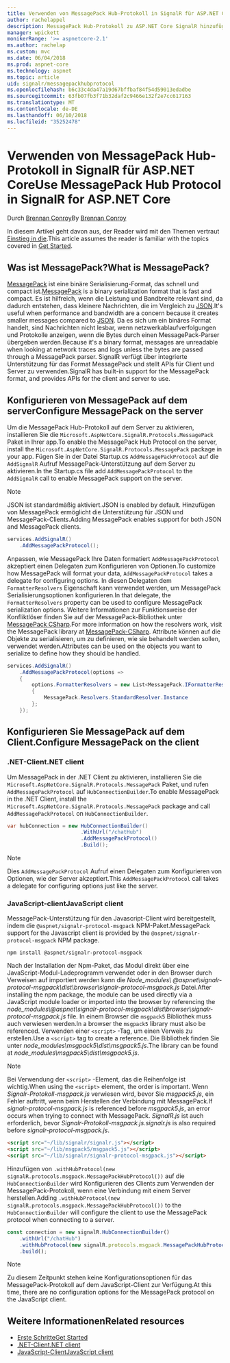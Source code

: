 ```yaml
---
title: Verwenden von MessagePack Hub-Protokoll in SignalR für ASP.NET Core
author: rachelappel
description: MessagePack Hub-Protokoll zu ASP.NET Core SignalR hinzufügen.
manager: wpickett
monikerRange: '>= aspnetcore-2.1'
ms.author: rachelap
ms.custom: mvc
ms.date: 06/04/2018
ms.prod: aspnet-core
ms.technology: aspnet
ms.topic: article
uid: signalr/messagepackhubprotocol
ms.openlocfilehash: b6c33c4da47a19d67bffbaf84f54d59013edadbe
ms.sourcegitcommit: 63fb07fb3f71b32daf2c9466e132f2e7cc617163
ms.translationtype: MT
ms.contentlocale: de-DE
ms.lasthandoff: 06/10/2018
ms.locfileid: "35252478"
---
```

# <a name="use-messagepack-hub-protocol-in-signalr-for-aspnet-core"></a><span data-ttu-id="da810-103">Verwenden von MessagePack Hub-Protokoll in SignalR für ASP.NET Core</span><span class="sxs-lookup"><span data-stu-id="da810-103">Use MessagePack Hub Protocol in SignalR for ASP.NET Core</span></span>

<span data-ttu-id="da810-104">Durch [Brennan Conroy](https://github.com/BrennanConroy)</span><span class="sxs-lookup"><span data-stu-id="da810-104">By [Brennan Conroy](https://github.com/BrennanConroy)</span></span>

<span data-ttu-id="da810-105">In diesem Artikel geht davon aus, der Reader wird mit den Themen vertraut [Einstieg in die](xref:signalr/get-started).</span><span class="sxs-lookup"><span data-stu-id="da810-105">This article assumes the reader is familiar with the topics covered in [Get Started](xref:signalr/get-started).</span></span>

## <a name="what-is-messagepack"></a><span data-ttu-id="da810-106">Was ist MessagePack?</span><span class="sxs-lookup"><span data-stu-id="da810-106">What is MessagePack?</span></span>

<span data-ttu-id="da810-107">[MessagePack](https://msgpack.org/index.html) ist eine binäre Serialisierung-Format, das schnell und compact ist.</span><span class="sxs-lookup"><span data-stu-id="da810-107">[MessagePack](https://msgpack.org/index.html) is a binary serialization format that is fast and compact.</span></span> <span data-ttu-id="da810-108">Es ist hilfreich, wenn die Leistung und Bandbreite relevant sind, da dadurch entstehen, dass kleinere Nachrichten, die im Vergleich zu [JSON](https://www.json.org/).</span><span class="sxs-lookup"><span data-stu-id="da810-108">It's useful when performance and bandwidth are a concern because it creates smaller messages compared to [JSON](https://www.json.org/).</span></span> <span data-ttu-id="da810-109">Da es sich um ein binäres Format handelt, sind Nachrichten nicht lesbar, wenn netzwerkablaufverfolgungen und Protokolle anzeigen, wenn die Bytes durch einen MessagePack-Parser übergeben werden.</span><span class="sxs-lookup"><span data-stu-id="da810-109">Because it's a binary format, messages are unreadable when looking at network traces and logs unless the bytes are passed through a MessagePack parser.</span></span> <span data-ttu-id="da810-110">SignalR verfügt über integrierte Unterstützung für das Format MessagePack und stellt APIs für Client und Server zu verwenden.</span><span class="sxs-lookup"><span data-stu-id="da810-110">SignalR has built-in support for the MessagePack format, and provides APIs for the client and server to use.</span></span>

## <a name="configure-messagepack-on-the-server"></a><span data-ttu-id="da810-111">Konfigurieren von MessagePack auf dem server</span><span class="sxs-lookup"><span data-stu-id="da810-111">Configure MessagePack on the server</span></span>

<span data-ttu-id="da810-112">Um die MessagePack Hub-Protokoll auf dem Server zu aktivieren, installieren Sie die `Microsoft.AspNetCore.SignalR.Protocols.MessagePack` Paket in Ihrer app.</span><span class="sxs-lookup"><span data-stu-id="da810-112">To enable the MessagePack Hub Protocol on the server, install the `Microsoft.AspNetCore.SignalR.Protocols.MessagePack` package in your app.</span></span> <span data-ttu-id="da810-113">Fügen Sie in der Datei Startup.cs `AddMessagePackProtocol` auf die `AddSignalR` Aufruf MessagePack-Unterstützung auf dem Server zu aktivieren.</span><span class="sxs-lookup"><span data-stu-id="da810-113">In the Startup.cs file add `AddMessagePackProtocol` to the `AddSignalR` call to enable MessagePack support on the server.</span></span>

> [!NOTE]
> <span data-ttu-id="da810-114">JSON ist standardmäßig aktiviert.</span><span class="sxs-lookup"><span data-stu-id="da810-114">JSON is enabled by default.</span></span> <span data-ttu-id="da810-115">Hinzufügen von MessagePack ermöglicht die Unterstützung für JSON und MessagePack-Clients.</span><span class="sxs-lookup"><span data-stu-id="da810-115">Adding MessagePack enables support for both JSON and MessagePack clients.</span></span>

```csharp
services.AddSignalR()
    .AddMessagePackProtocol();
```

<span data-ttu-id="da810-116">Anpassen, wie MessagePack Ihre Daten formatiert `AddMessagePackProtocol` akzeptiert einen Delegaten zum Konfigurieren von Optionen.</span><span class="sxs-lookup"><span data-stu-id="da810-116">To customize how MessagePack will format your data, `AddMessagePackProtocol` takes a delegate for configuring options.</span></span> <span data-ttu-id="da810-117">In diesen Delegaten dem `FormatterResolvers` Eigenschaft kann verwendet werden, um MessagePack Serialisierungsoptionen konfigurieren.</span><span class="sxs-lookup"><span data-stu-id="da810-117">In that delegate, the `FormatterResolvers` property can be used to configure MessagePack serialization options.</span></span> <span data-ttu-id="da810-118">Weitere Informationen zur Funktionsweise der Konfliktlöser finden Sie auf der MessagePack-Bibliothek unter [MessagePack CSharp](https://github.com/neuecc/MessagePack-CSharp).</span><span class="sxs-lookup"><span data-stu-id="da810-118">For more information on how the resolvers work, visit the MessagePack library at [MessagePack-CSharp](https://github.com/neuecc/MessagePack-CSharp).</span></span> <span data-ttu-id="da810-119">Attribute können auf die Objekte zu serialisieren, um zu definieren, wie sie behandelt werden sollen, verwendet werden.</span><span class="sxs-lookup"><span data-stu-id="da810-119">Attributes can be used on the objects you want to serialize to define how they should be handled.</span></span>

```csharp
services.AddSignalR()
    .AddMessagePackProtocol(options =>
    {
        options.FormatterResolvers = new List<MessagePack.IFormatterResolver>()
        {
            MessagePack.Resolvers.StandardResolver.Instance
        };
    });
```

## <a name="configure-messagepack-on-the-client"></a><span data-ttu-id="da810-120">Konfigurieren Sie MessagePack auf dem Client.</span><span class="sxs-lookup"><span data-stu-id="da810-120">Configure MessagePack on the client</span></span>

### <a name="net-client"></a><span data-ttu-id="da810-121">.NET-Client</span><span class="sxs-lookup"><span data-stu-id="da810-121">.NET client</span></span>

<span data-ttu-id="da810-122">Um MessagePack in der .NET Client zu aktivieren, installieren Sie die `Microsoft.AspNetCore.SignalR.Protocols.MessagePack` Paket, und rufen `AddMessagePackProtocol` auf `HubConnectionBuilder`.</span><span class="sxs-lookup"><span data-stu-id="da810-122">To enable MessagePack in the .NET Client, install the `Microsoft.AspNetCore.SignalR.Protocols.MessagePack` package and call `AddMessagePackProtocol` on `HubConnectionBuilder`.</span></span>

```csharp
var hubConnection = new HubConnectionBuilder()
                        .WithUrl("/chatHub")
                        .AddMessagePackProtocol()
                        .Build();
```

> [!NOTE]
> <span data-ttu-id="da810-123">Dies `AddMessagePackProtocol` Aufruf einen Delegaten zum Konfigurieren von Optionen, wie der Server akzeptiert.</span><span class="sxs-lookup"><span data-stu-id="da810-123">This `AddMessagePackProtocol` call takes a delegate for configuring options just like the server.</span></span>

### <a name="javascript-client"></a><span data-ttu-id="da810-124">JavaScript-client</span><span class="sxs-lookup"><span data-stu-id="da810-124">JavaScript client</span></span>

<span data-ttu-id="da810-125">MessagePack-Unterstützung für den Javascript-Client wird bereitgestellt, indem die `@aspnet/signalr-protocol-msgpack` NPM-Paket.</span><span class="sxs-lookup"><span data-stu-id="da810-125">MessagePack support for the Javascript client is provided by the `@aspnet/signalr-protocol-msgpack` NPM package.</span></span>

```console
npm install @aspnet/signalr-protocol-msgpack
```

<span data-ttu-id="da810-126">Nach der Installation der Npm-Paket, das Modul direkt über eine JavaScript-Modul-Ladeprogramm verwendet oder in den Browser durch Verweisen auf importiert werden kann die *Node_modules\\ @aspnet\signalr-protocol-msgpack\dist\browser\signalr-protocol-msgpack.js*  Datei.</span><span class="sxs-lookup"><span data-stu-id="da810-126">After installing the npm package, the module can be used directly via a JavaScript module loader or imported into the browser by referencing the *node_modules\\@aspnet\signalr-protocol-msgpack\dist\browser\signalr-protocol-msgpack.js* file.</span></span> <span data-ttu-id="da810-127">In einem Browser die `msgpack5` Bibliothek muss auch verwiesen werden.</span><span class="sxs-lookup"><span data-stu-id="da810-127">In a browser the `msgpack5` library must also be referenced.</span></span> <span data-ttu-id="da810-128">Verwenden einer `<script>` -Tag, um einen Verweis zu erstellen.</span><span class="sxs-lookup"><span data-stu-id="da810-128">Use a `<script>` tag to create a reference.</span></span> <span data-ttu-id="da810-129">Die Bibliothek finden Sie unter *node_modules\msgpack5\dist\msgpack5.js*.</span><span class="sxs-lookup"><span data-stu-id="da810-129">The library can be found at *node_modules\msgpack5\dist\msgpack5.js*.</span></span>

> [!NOTE]
> <span data-ttu-id="da810-130">Bei Verwendung der `<script>` -Element, das die Reihenfolge ist wichtig.</span><span class="sxs-lookup"><span data-stu-id="da810-130">When using the `<script>` element, the order is important.</span></span> <span data-ttu-id="da810-131">Wenn *Signalr-Protokoll-msgpack.js* verwiesen wird, bevor Sie *msgpack5.js*, ein Fehler auftritt, wenn beim Herstellen der Verbindung mit MessagePack.</span><span class="sxs-lookup"><span data-stu-id="da810-131">If *signalr-protocol-msgpack.js* is referenced before *msgpack5.js*, an error occurs when trying to connect with MessagePack.</span></span> <span data-ttu-id="da810-132">*SignalR.js* ist auch erforderlich, bevor *Signalr-Protokoll-msgpack.js*.</span><span class="sxs-lookup"><span data-stu-id="da810-132">*signalr.js* is also required before *signalr-protocol-msgpack.js*.</span></span>

```html
<script src="~/lib/signalr/signalr.js"></script>
<script src="~/lib/msgpack5/msgpack5.js"></script>
<script src="~/lib/signalr/signalr-protocol-msgpack.js"></script>
```

<span data-ttu-id="da810-133">Hinzufügen von `.withHubProtocol(new signalR.protocols.msgpack.MessagePackHubProtocol())` auf die `HubConnectionBuilder` wird Konfigurieren des Clients zum Verwenden der MessagePack-Protokoll, wenn eine Verbindung mit einem Server herstellen.</span><span class="sxs-lookup"><span data-stu-id="da810-133">Adding `.withHubProtocol(new signalR.protocols.msgpack.MessagePackHubProtocol())` to the `HubConnectionBuilder` will configure the client to use the MessagePack protocol when connecting to a server.</span></span>

```javascript
const connection = new signalR.HubConnectionBuilder()
    .withUrl("/chatHub")
    .withHubProtocol(new signalR.protocols.msgpack.MessagePackHubProtocol())
    .build();
```

> [!NOTE]
> <span data-ttu-id="da810-134">Zu diesem Zeitpunkt stehen keine Konfigurationsoptionen für das MessagePack-Protokoll auf dem JavaScript-Client zur Verfügung.</span><span class="sxs-lookup"><span data-stu-id="da810-134">At this time, there are no configuration options for the MessagePack protocol on the JavaScript client.</span></span>

## <a name="related-resources"></a><span data-ttu-id="da810-135">Weitere Informationen</span><span class="sxs-lookup"><span data-stu-id="da810-135">Related resources</span></span>

* [<span data-ttu-id="da810-136">Erste Schritte</span><span class="sxs-lookup"><span data-stu-id="da810-136">Get Started</span></span>](xref:signalr/get-started)
* [<span data-ttu-id="da810-137">.NET-Client</span><span class="sxs-lookup"><span data-stu-id="da810-137">.NET client</span></span>](xref:signalr/dotnet-client)
* [<span data-ttu-id="da810-138">JavaScript-Client</span><span class="sxs-lookup"><span data-stu-id="da810-138">JavaScript client</span></span>](xref:signalr/javascript-client)
